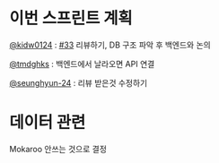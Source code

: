 # 이번 스프린트 계획

[@kidw0124](https://github.com/kidw0124) : [#33](https://github.com/Coduck-Team/coduck-frontend/pull/33) 리뷰하기, DB 구조 파악 후 백엔드와 논의

[@tmdghks](https://github.com/tmdghks) : 백엔드에서 날라오면 API 연결

[@seunghyun-24](https://github.com/seunghyun-24) : 리뷰 받은것 수정하기

# 데이터 관련

Mokaroo 안쓰는 것으로 결정


